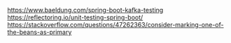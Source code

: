https://www.baeldung.com/spring-boot-kafka-testing  
https://reflectoring.io/unit-testing-spring-boot/  
https://stackoverflow.com/questions/47262363/consider-marking-one-of-the-beans-as-primary